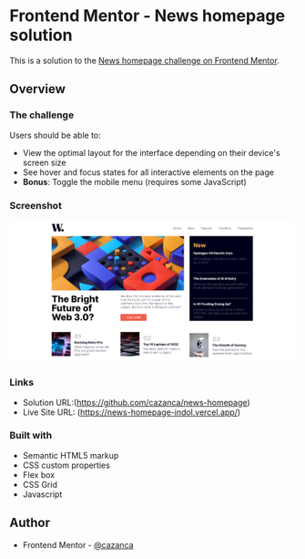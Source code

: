 # Frontend Mentor - News homepage solution

This is a solution to the [News homepage challenge on Frontend Mentor](https://www.frontendmentor.io/challenges/news-homepage-H6SWTa1MFl).


## Overview

### The challenge

Users should be able to:

- View the optimal layout for the interface depending on their device's screen size
- See hover and focus states for all interactive elements on the page
- **Bonus**: Toggle the mobile menu (requires some JavaScript)

### Screenshot

![](./screenshot.png)

### Links

- Solution URL:(https://github.com/cazanca/news-homepage)
- Live Site URL: (https://news-homepage-indol.vercel.app/)


### Built with

- Semantic HTML5 markup
- CSS custom properties
- Flex box
- CSS Grid
- Javascript


## Author

- Frontend Mentor - [@cazanca](https://www.frontendmentor.io/profile/cazanca)